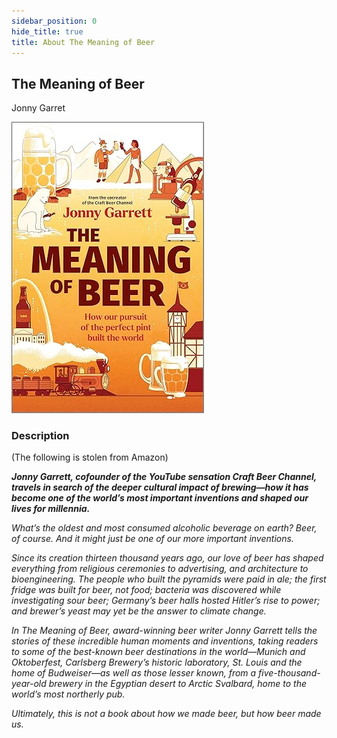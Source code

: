 ```yaml
---
sidebar_position: 0
hide_title: true
title: About The Meaning of Beer
---
```


## The Meaning of Beer
Jonny Garret

![The Meaning of Beer Cover](img/cover.jpg)

### Description 
(The following is stolen from Amazon)

*__Jonny Garrett, cofounder of the YouTube sensation Craft Beer Channel, travels in search of the deeper cultural impact of brewing—how it has become one of the world’s most important inventions and shaped our lives for millennia.__*

*What’s the oldest and most consumed alcoholic beverage on earth? Beer, of course. And it might just be one of our more important inventions.*

*Since its creation thirteen thousand years ago, our love of beer has shaped everything from religious ceremonies to advertising, and architecture to bioengineering. The people who built the pyramids were paid in ale; the first fridge was built for beer, not food; bacteria was discovered while investigating sour beer; Germany’s beer halls hosted Hitler’s rise to power; and brewer’s yeast may yet be the answer to climate change.*

*In The Meaning of Beer, award-winning beer writer Jonny Garrett tells the stories of these incredible human moments and inventions, taking readers to some of the best-known beer destinations in the world—Munich and Oktoberfest, Carlsberg Brewery’s historic laboratory, St. Louis and the home of Budweiser—as well as those lesser known, from a five-thousand-year-old brewery in the Egyptian desert to Arctic Svalbard, home to the world’s most northerly pub.*

*Ultimately, this is not a book about how we made beer, but how beer made us.*